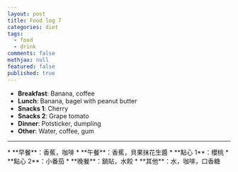 ```yaml
---
layout: post
title: Food log 7
categories: diet
tags: 
  - food
  - drink
comments: false
mathjax: null
featured: false
published: true
---
```


* **Breakfast**: Banana, coffee
* **Lunch**: Banana, bagel with peanut butter
* **Snacks 1**: Cherry
* **Snacks 2**: Grape tomato
* **Dinner**: Potsticker, dumpling
* **Other**: Water, coffee, gum
<hr>
* **早餐**：香蕉，咖啡
* **午餐**：香蕉，貝果抹花生醬
* **點心 1**：櫻桃
* **點心 2**：小番茄
* **晚餐**：鍋貼，水餃
* **其他**：水，咖啡，口香糖
